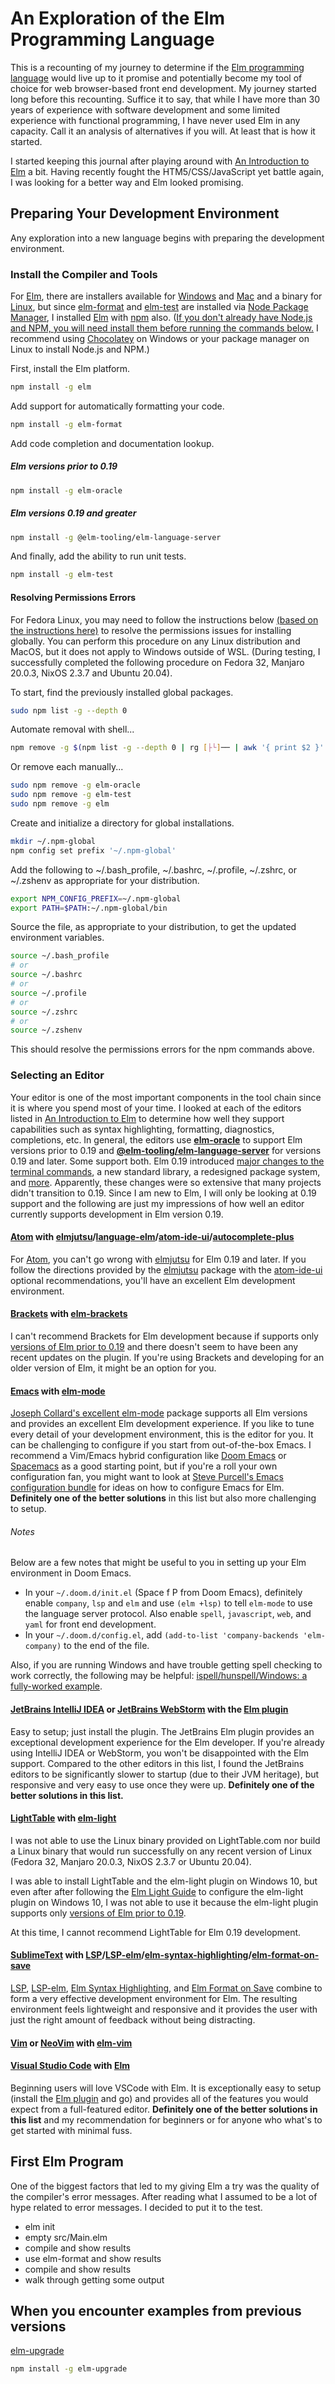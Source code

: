 # An Exploration of the Elm Programming Language

This is a recounting of my journey to determine if the [Elm programming language](https://elm-lang.org/) would live up to it promise and potentially become my tool of choice for web browser-based front end development. My journey started long before this recounting. Suffice it to say, that while I have more than 30 years of experience with software development and some limited experience with functional programming, I have never used Elm in any capacity.  Call it an analysis of alternatives if you will.  At least that is how it started.

I started keeping this journal after playing around with [An Introduction to Elm](https://guide.elm-lang.org/) a bit.  Having recently fought the HTM5/CSS/JavaScript yet battle again, I was looking for a better way and Elm looked promising.

## Preparing Your Development Environment

Any exploration into a new language begins with preparing the development environment.

### Install the Compiler and Tools

For [Elm](https://elm-lang.org/), there are installers available for [Windows](https://github.com/elm/compiler/releases/download/0.19.1/installer-for-windows.exe) and [Mac](https://github.com/elm/compiler/releases/download/0.19.1/installer-for-mac.pkg) and a binary for [Linux](https://github.com/elm/compiler/blob/master/installers/linux/README.md), but since [elm-format](https://www.npmjs.com/package/elm-format) and [elm-test](https://www.npmjs.com/package/elm-test) are installed via [Node Package Manager](https://www.npmjs.com/), I installed [Elm](https://elm-lang.org/) with [npm](https://www.npmjs.com/) also. ([If you don't already have Node.js and NPM, you will need install them before running the commands below.](https://nodejs.org/en/download/package-manager/) I recommend using [Chocolatey](https://chocolatey.org/) on Windows or your package manager on Linux to install Node.js and NPM.)

First, install the Elm platform.

```bash
npm install -g elm
```

Add support for automatically formatting your code.

```bash
npm install -g elm-format
```

Add code completion and documentation lookup.

##### Elm versions prior to 0.19

```bash
npm install -g elm-oracle
```

##### Elm versions 0.19 and greater

```bash
npm install -g @elm-tooling/elm-language-server
```

And finally, add the ability to run unit tests.

```bash
npm install -g elm-test
```

#### Resolving Permissions Errors
For Fedora Linux, you may need to follow the instructions below [(based on the instructions here)](https://docs.npmjs.com/resolving-eacces-permissions-errors-when-installing-packages-globally) to resolve the permissions issues for installing globally.  You can perform this procedure on any Linux distribution and MacOS, but it does not apply to Windows outside of WSL.  (During testing, I successfully completed the following procedure on Fedora 32, Manjaro 20.0.3, NixOS 2.3.7 and Ubuntu 20.04).  

To start, find the previously installed global packages.

```bash
sudo npm list -g --depth 0
```
Automate removal with shell...

```bash
npm remove -g $(npm list -g --depth 0 | rg [├└]── | awk '{ print $2 }' | sed -E 's/^(@?.*?)@.*/\1/' -)
```
Or remove each manually...

```bash
sudo npm remove -g elm-oracle
sudo npm remove -g elm-test
sudo npm remove -g elm
```

 Create and initialize a directory for global installations.

```bash
mkdir ~/.npm-global
npm config set prefix '~/.npm-global'
```

Add the following to ~/.bash_profile, ~/.bashrc, ~/.profile, ~/.zshrc, or ~/.zshenv as appropriate for your distribution.

```bash
export NPM_CONFIG_PREFIX=~/.npm-global
export PATH=$PATH:~/.npm-global/bin
```

Source the file, as appropriate to your distribution, to get the updated environment variables.

```bash
source ~/.bash_profile
# or
source ~/.bashrc
# or
source ~/.profile
# or
source ~/.zshrc
# or
source ~/.zshenv
```
This should resolve the permissions errors for the npm commands above.

### Selecting an Editor

Your editor is one of the most important components in the tool chain since it is where you spend most of your time.  I looked at each of the editors listed in [An Introduction to Elm](https://guide.elm-lang.org/) to determine how well they support capabilities such as syntax highlighting, formatting, diagnostics, completions, etc.  In general, the editors use **[elm-oracle](https://www.npmjs.com/package/elm-oracle)** to support Elm versions prior to 0.19 and **[@elm-tooling/elm-language-server](https://www.npmjs.com/package/@elm-tooling/elm-language-server)** for versions 0.19 and later.  Some support both.  Elm 0.19 introduced [major changes to the terminal commands](https://github.com/elm/compiler/blob/master/docs/upgrade-instructions/0.19.0.md), a new standard library, a redesigned package system, and [more](https://elm-lang.org/news/small-assets-without-the-headache).  Apparently, these changes were so extensive that many projects didn't transition to 0.19.  Since I am new to Elm, I will only be looking at 0.19 support and the following are just my impressions of how well an editor currently supports development in Elm version 0.19.  

#### [Atom](https://atom.io/) with [elmjutsu](https://atom.io/packages/elmjutsu)/[language-elm](https://atom.io/packages/language-elm)/[atom-ide-ui](https://atom.io/packages/atom-ide-ui)/[autocomplete-plus](https://atom.io/packages/autocomplete-plus)

For [Atom](https://atom.io/),  you can't go wrong with [elmjutsu](https://atom.io/packages/elmjutsu) for Elm 0.19 and later.  If you follow the directions provided by the [elmjutsu](https://atom.io/packages/elmjutsu) package with the [atom-ide-ui](https://atom.io/packages/atom-ide-ui) optional recommendations, you'll have an excellent Elm development environment.
#### [Brackets](http://brackets.io/) with [elm-brackets](https://github.com/lepinay/elm-brackets)

I can't recommend Brackets for Elm development because if supports only [versions of Elm prior to 0.19](https://github.com/elm/compiler/blob/master/docs/upgrade-instructions/0.19.0.md) and there doesn't seem to have been any recent updates on the plugin.  If you're using Brackets and developing for an older version of Elm, it might be an option for you.

#### [Emacs](https://www.gnu.org/software/emacs/) with [elm-mode](https://github.com/jcollard/elm-mode)

[Joseph Collard's excellent elm-mode](https://github.com/jcollard/elm-mode) package supports all Elm versions and provides an excellent Elm development experience.  If you like to tune every detail of your development environment, this is the editor for you.  It can be challenging to configure if you start from out-of-the-box Emacs.  I recommend a Vim/Emacs hybrid configuration like [Doom Emacs](https://github.com/hlissner/doom-emacs) or [Spacemacs](https://www.spacemacs.org/) as a good starting point, but if you're a roll your own configuration fan, you might want to look at [Steve Purcell's Emacs configuration bundle](https://github.com/purcell/emacs.d) for ideas on how to configure Emacs for Elm.  **Definitely one of the better solutions** in this list but also more challenging to setup.

###### Notes

Below are a few notes that might be useful to you in setting up your Elm environment in Doom Emacs.

* In your `~/.doom.d/init.el` (Space f P from Doom Emacs), definitely enable `company`, `lsp` and `elm` and use `(elm +lsp)` to tell `elm-mode` to use the language server protocol.  Also enable `spell`, `javascript`, `web`, and `yaml` for front end development.
* In your `~/.doom.d/config.el`, add `(add-to-list 'company-backends 'elm-company)` to the end of the file.

Also, if you are running Windows and have trouble getting spell checking to work correctly, the following may be helpful: [ispell/hunspell/Windows: a fully-worked example](https://lists.gnu.org/archive/html/help-gnu-emacs/2014-04/msg00030.html).

#### [JetBrains IntelliJ IDEA](https://www.jetbrains.com/idea/) or [JetBrains WebStorm](https://www.jetbrains.com/webstorm/) with the [Elm plugin](https://plugins.jetbrains.com/plugin/10268-elm/)

Easy to setup; just install the plugin.  The JetBrains Elm plugin provides an exceptional development experience for the Elm developer.  If you're already using IntelliJ IDEA or WebStorm, you won't be disappointed with the Elm support. Compared to the other editors in this list, I found the JetBrains editors to be significantly slower to startup (due to their JVM heritage), but responsive and very easy to use once they were up.  **Definitely one of the better solutions in this list.**

#### [LightTable](http://lighttable.com/) with [elm-light](https://github.com/rundis/elm-light)

I was not able to use the Linux binary provided on LightTable.com nor build a Linux binary that would run successfully on any recent version of Linux (Fedora 32, Manjaro 20.0.3, NixOS 2.3.7 or Ubuntu 20.04).

I was able to install LightTable and the elm-light plugin on Windows 10, but even after after following the [Elm Light Guide](https://rundis.gitbooks.io/elm-light-guide/content/) to configure the elm-light plugin on Windows 10, I was not able to use it because the elm-light plugin supports only [versions of Elm prior to 0.19](https://github.com/elm/compiler/blob/master/docs/upgrade-instructions/0.19.0.md).

At this time, I cannot recommend LightTable for Elm 0.19 development.

#### [SublimeText](https://www.sublimetext.com/) with [LSP](https://packagecontrol.io/packages/LSP)/[LSP-elm](https://packagecontrol.io/packages/LSP-elm)/[elm-syntax-highlighting](https://packagecontrol.io/packages/Elm%20Syntax%20Highlighting)/[elm-format-on-save](https://packagecontrol.io/packages/Elm%20Format%20on%20Save)

[LSP](https://lsp.readthedocs.io/en/latest/), [LSP-elm](https://lsp.readthedocs.io/en/latest/#elm), [Elm Syntax Highlighting](https://github.com/evancz/elm-syntax-highlighting), and [Elm Format on Save](https://github.com/evancz/elm-format-on-save) combine to form a very effective development environment for Elm.  The resulting environment feels lightweight and responsive and it provides the user with just the right amount of feedback without being distracting.

####  [Vim](https://www.vim.org/) or [NeoVim](https://neovim.io/) with [elm-vim](https://github.com/ElmCast/elm-vim)



#### [Visual Studio Code](https://code.visualstudio.com/) with [Elm](https://github.com/elm-tooling/elm-language-client-vscode)

 Beginning users will love VSCode with Elm.  It is exceptionally easy to setup (install the [Elm plugin](https://marketplace.visualstudio.com/items?itemName=Elmtooling.elm-ls-vscode) and go) and provides all of the features you would expect from a full-featured editor.  **Definitely one of the better solutions in this list** and my recommendation for beginners or for anyone who what's to get started with minimal fuss.

## First Elm Program

One of the biggest factors that led to my giving Elm a try was the quality of the compiler's error messages.  After reading what I assumed to be a lot of hype related to error messages.  I decided to put it to the test.

* elm init
* empty src/Main.elm 
* compile and show results
* use elm-format and show results
* compile and show results
* walk through getting some output

## When you encounter examples from previous versions

[elm-upgrade](https://github.com/avh4/elm-upgrade#readme)

```bash
npm install -g elm-upgrade
```

